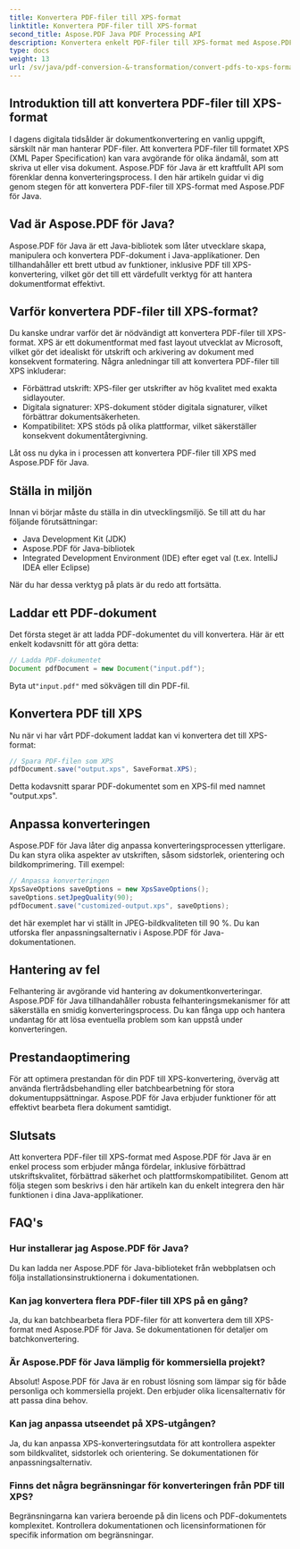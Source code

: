 ```yaml
---
title: Konvertera PDF-filer till XPS-format
linktitle: Konvertera PDF-filer till XPS-format
second_title: Aspose.PDF Java PDF Processing API
description: Konvertera enkelt PDF-filer till XPS-format med Aspose.PDF för Java. Lås upp förbättrad utskrift, säkerhet och kompatibilitet.
type: docs
weight: 13
url: /sv/java/pdf-conversion-&-transformation/convert-pdfs-to-xps-format/
---
```


## Introduktion till att konvertera PDF-filer till XPS-format

I dagens digitala tidsålder är dokumentkonvertering en vanlig uppgift, särskilt när man hanterar PDF-filer. Att konvertera PDF-filer till formatet XPS (XML Paper Specification) kan vara avgörande för olika ändamål, som att skriva ut eller visa dokument. Aspose.PDF för Java är ett kraftfullt API som förenklar denna konverteringsprocess. I den här artikeln guidar vi dig genom stegen för att konvertera PDF-filer till XPS-format med Aspose.PDF för Java.

## Vad är Aspose.PDF för Java?

Aspose.PDF för Java är ett Java-bibliotek som låter utvecklare skapa, manipulera och konvertera PDF-dokument i Java-applikationer. Den tillhandahåller ett brett utbud av funktioner, inklusive PDF till XPS-konvertering, vilket gör det till ett värdefullt verktyg för att hantera dokumentformat effektivt.

## Varför konvertera PDF-filer till XPS-format?

Du kanske undrar varför det är nödvändigt att konvertera PDF-filer till XPS-format. XPS är ett dokumentformat med fast layout utvecklat av Microsoft, vilket gör det idealiskt för utskrift och arkivering av dokument med konsekvent formatering. Några anledningar till att konvertera PDF-filer till XPS inkluderar:

- Förbättrad utskrift: XPS-filer ger utskrifter av hög kvalitet med exakta sidlayouter.
- Digitala signaturer: XPS-dokument stöder digitala signaturer, vilket förbättrar dokumentsäkerheten.
- Kompatibilitet: XPS stöds på olika plattformar, vilket säkerställer konsekvent dokumentåtergivning.

Låt oss nu dyka in i processen att konvertera PDF-filer till XPS med Aspose.PDF för Java.

## Ställa in miljön

Innan vi börjar måste du ställa in din utvecklingsmiljö. Se till att du har följande förutsättningar:

- Java Development Kit (JDK)
- Aspose.PDF för Java-bibliotek
- Integrated Development Environment (IDE) efter eget val (t.ex. IntelliJ IDEA eller Eclipse)

När du har dessa verktyg på plats är du redo att fortsätta.

## Laddar ett PDF-dokument

Det första steget är att ladda PDF-dokumentet du vill konvertera. Här är ett enkelt kodavsnitt för att göra detta:

```java
// Ladda PDF-dokumentet
Document pdfDocument = new Document("input.pdf");
```

 Byta ut`"input.pdf"` med sökvägen till din PDF-fil.

## Konvertera PDF till XPS

Nu när vi har vårt PDF-dokument laddat kan vi konvertera det till XPS-format:

```java
// Spara PDF-filen som XPS
pdfDocument.save("output.xps", SaveFormat.XPS);
```

Detta kodavsnitt sparar PDF-dokumentet som en XPS-fil med namnet "output.xps".

## Anpassa konverteringen

Aspose.PDF för Java låter dig anpassa konverteringsprocessen ytterligare. Du kan styra olika aspekter av utskriften, såsom sidstorlek, orientering och bildkomprimering. Till exempel:

```java
// Anpassa konverteringen
XpsSaveOptions saveOptions = new XpsSaveOptions();
saveOptions.setJpegQuality(90);
pdfDocument.save("customized-output.xps", saveOptions);
```

det här exemplet har vi ställt in JPEG-bildkvaliteten till 90 %. Du kan utforska fler anpassningsalternativ i Aspose.PDF för Java-dokumentationen.

## Hantering av fel

Felhantering är avgörande vid hantering av dokumentkonverteringar. Aspose.PDF för Java tillhandahåller robusta felhanteringsmekanismer för att säkerställa en smidig konverteringsprocess. Du kan fånga upp och hantera undantag för att lösa eventuella problem som kan uppstå under konverteringen.

## Prestandaoptimering

För att optimera prestandan för din PDF till XPS-konvertering, överväg att använda flertrådsbehandling eller batchbearbetning för stora dokumentuppsättningar. Aspose.PDF för Java erbjuder funktioner för att effektivt bearbeta flera dokument samtidigt.

## Slutsats

Att konvertera PDF-filer till XPS-format med Aspose.PDF för Java är en enkel process som erbjuder många fördelar, inklusive förbättrad utskriftskvalitet, förbättrad säkerhet och plattformskompatibilitet. Genom att följa stegen som beskrivs i den här artikeln kan du enkelt integrera den här funktionen i dina Java-applikationer.

## FAQ's

### Hur installerar jag Aspose.PDF för Java?

Du kan ladda ner Aspose.PDF för Java-biblioteket från webbplatsen och följa installationsinstruktionerna i dokumentationen.

### Kan jag konvertera flera PDF-filer till XPS på en gång?

Ja, du kan batchbearbeta flera PDF-filer för att konvertera dem till XPS-format med Aspose.PDF för Java. Se dokumentationen för detaljer om batchkonvertering.

### Är Aspose.PDF för Java lämplig för kommersiella projekt?

Absolut! Aspose.PDF för Java är en robust lösning som lämpar sig för både personliga och kommersiella projekt. Den erbjuder olika licensalternativ för att passa dina behov.

### Kan jag anpassa utseendet på XPS-utgången?

Ja, du kan anpassa XPS-konverteringsutdata för att kontrollera aspekter som bildkvalitet, sidstorlek och orientering. Se dokumentationen för anpassningsalternativ.

### Finns det några begränsningar för konverteringen från PDF till XPS?

Begränsningarna kan variera beroende på din licens och PDF-dokumentets komplexitet. Kontrollera dokumentationen och licensinformationen för specifik information om begränsningar.
